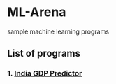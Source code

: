 # ML-Arena
sample machine learning programs

## List of programs

### 1. [India GDP Predictor](/India%20GDP/Readme.md)